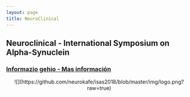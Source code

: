 ```yaml
---
layout: page
title: NeuroClinical
---
```


## Neuroclinical - International Symposium on Alpha-Synuclein

### [Informazio gehio - Mas información](https://isas2018.tk/index_en.html)


<center> ![](https://github.com/neurokafe/isas2018/blob/master/img/logo.png?raw=true) </center>
